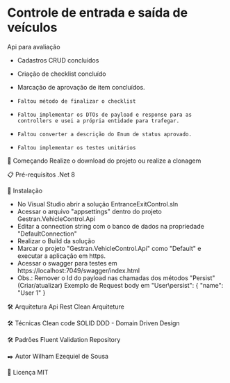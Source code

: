 # Controle de entrada e saída de veículos
Api para avaliação 

- Cadastros CRUD concluídos
- Criação de checklist concluído
- Marcação de aprovação de item concluídos.

- ``Faltou método de finalizar o checklist``
- ``Faltou implementar os DTOs de payload e response para as controllers e usei a própria entidade para trafegar.``
- ``Faltou converter a descrição do Enum de status aprovado.``
- ``Faltou implementar os testes unitários``

🚀 Começando
Realize o download do projeto ou realize a clonagem

📋 Pré-requisitos
.Net 8

🔧 Instalação

- No Visual Studio abrir a solução EntranceExitControl.sln
- Acessar o arquivo "appsettings" dentro do projeto Gestran.VehicleControl.Api
- Editar a connection string com o banco de dados na propriedade "DefaultConnection"
- Realizar o Build da solução
- Marcar o projeto "Gestran.VehicleControl.Api" como "Default" e executar a aplicação em https.
- Acessar o swagger para testes em https://localhost:7049/swagger/index.html
- Obs.: Remover o Id do payload nas chamadas dos métodos "Persist" (Criar/atualizar)
    Exemplo de Request body em "User\persist": 
    {
      "name": "User 1"
    }


🛠️ Arquitetura
Api Rest
Clean Arquiteture

🛠️ Técnicas
Clean code
SOLID
DDD - Domain Driven Design

🛠️ Padrões
Fluent Validation
Repository

✒️ Autor
Wilham Ezequiel de Sousa

📄 Licença
MIT

